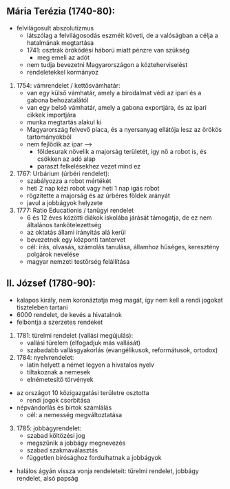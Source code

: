 ## Mária Terézia (1740-80):
- felvilágosult abszolutizmus
	- látszólag a felvilágosodás eszméit követi, de a valóságban a célja a hatalmának megtartása
	- 1741: osztrák örökődési háború miatt pénzre van szükség 
		- meg emeli az adót
	- nem tudja bevezetni Magyarországon a közteherviselést
	- rendeletekkel kormányoz
1. 1754: vámrendelet / kettősvámhatár:
	- van egy külső vámhatár, amely a birodalmat védi az ipari és a gabona behozatalától
	- van egy belső vámhatár, amely a gabona exportjára, és az ipari cikkek importjára
	- munka megtartás alakul ki
	- Magyarország felvevő piaca, és a nyersanyag ellátója lesz az örökös tartományokból
	- nem fejlődik az ipar -->
		- földesurak növelik a majorság területét, így nő a robot is, és csökken az adó alap
		- paraszt felkelésekhez vezet mind ez
2. 1767: Urbárium (úrbéri rendelet):
	- szabályozza a robot mértékét
	- heti 2 nap kézi robot vagy heti 1 nap igás robot
	- rögzítette a majorság és az úrbéres földek arányát
	- javul a jobbágyok helyzete
3. 1777: Ratio Educationis / tanügyi rendelet
	- 6 és 12 éves közötti diákok iskolába járását támogatja, de ez nem általános tankötelezettség
	- az oktatás állami irányitás alá kerül
	- bevezetnek egy központi tantervet
	- cél: írás, olvasás, számolás tanulása, államhoz hűséges, keresztény polgárok nevelése
	- magyar nemzeti testőrség felállítása
## II. József (1780-90):
- kalapos király, nem koronáztatja meg magát, így nem kell a rendi jogokat tiszteleben tartani
- 6000 rendelet, de kevés a hivatalnok
- felbontja a szerzetes rendeket
1. 1781: türelmi rendelet (vallási megújulás):
	- vallási türelem (elfogadjuk más vallását)
	- szabadabb vallásgyakorlás (evangélikusok, reformátusok, ortodox)
2. 1784: nyelvrendelet:
	- latin helyett a német legyen a hivatalos nyelv
	- tiltakoznak a nemesek
	- elnémetesítő törvények
- az országot 10 közigazgatási területre osztotta
	- rendi jogok csorbítása
- népvándorlás és birtok számlálás
	- cél: a nemesség megváltoztatása
3. 1785: jobbágyrendelet:
	- szabad költözési jog
	- megszűnik a jobbágy megnevezés
	- szabad szakmaválasztás
	- független bírósághoz fordulhatnak a jobbágyok
- halálos ágyán vissza vonja rendeleteit: türelmi rendelet, jobbágy rendelet, alsó papság